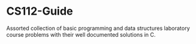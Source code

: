 # CS112-Guide
Assorted collection of basic programming and data structures laboratory course problems with their well documented solutions in C.
